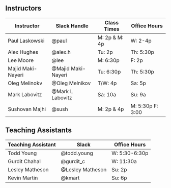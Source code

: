 ## Instructors 

| Instructor        | Slack Handle       | Class Times     | Office Hours |
|-------------------|--------------------|-----------------|--------------|
| Paul Laskowski    | @paul              | M:   2p & M: 4p | W: 2-4p      |
| Alex Hughes       | @alex.h            | Tu:  2p         | Th: 5:30p    |
| Lee Moore         | @lee               | M:   6:30p      | F:  2p       |
| Majid Maki-Nayeri | @Majid Maki-Nayeri | Tu:  6:30p      | Th: 5:30p    |
| Oleg Melinokv     | @Oleg Melnikov     | T/W: 4p         | Sa: 5p       |
| Mark Labovitz     | @Mark L Labovitz   | Sa:  10a        | Su: 9a       |
| Sushovan Majhi    | @sush              | M:   2p & 4p    | M:  5:30p F: 3:00   | 

## Teaching Assistants

| Teaching Assistant | Slack            | Office Hours         |
|--------------------|------------------|----------------------|
| Todd Young         | @todd.young      | W:  5:30-6:30p       |
| Gurdit Chahal      | @gurdit_c        | W:  11:30a           |
| Lesley Matheson    | @Lesley Matheson | Su: 2p               |
| Kevin Martin       | @kmart           | Su: 6p               |
